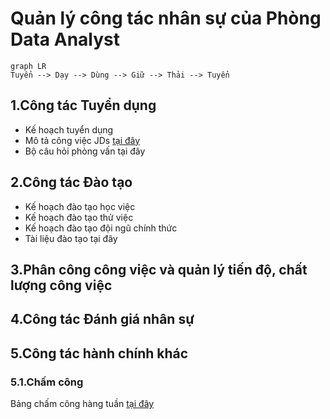 # Quản lý công tác nhân sự của Phòng Data Analyst

```mermaid
graph LR
Tuyển --> Dạy --> Dùng --> Giữ --> Thải --> Tuyển
```

## 1.Công tác Tuyển dụng
- Kế hoạch tuyển dụng
- Mô tả công việc JDs [tại đây](https://github.com/hoanglong8/FoxAI-Data-Analyst/blob/main/FoxAI%20-%20Qu%E1%BA%A3n%20l%C3%BD%20Nh%C3%A2n%20s%E1%BB%B1/1.C%C3%B4ng%20t%C3%A1c%20Tuy%E1%BB%83n%20d%E1%BB%A5ng%20%26%20JD.md)
- Bộ câu hỏi phỏng vấn tại đây

## 2.Công tác Đào tạo
- Kế hoạch đào tạo học việc
- Kế hoạch đào tạo thử việc
- Kế hoạch đào tạo đội ngũ chính thức
- Tài liệu đào tạo tại đây

## 3.Phân công công việc và quản lý tiến độ, chất lượng công việc

## 4.Công tác Đánh giá nhân sự

## 5.Công tác hành chính khác

### 5.1.Chấm công
Bảng chấm công hàng tuần [tại đây](https://docs.google.com/spreadsheets/d/10i4sFlOOz-D13WCeTfPkgnDDwdMlKbjK7mEapQZR_DE/edit?usp=sharing)
